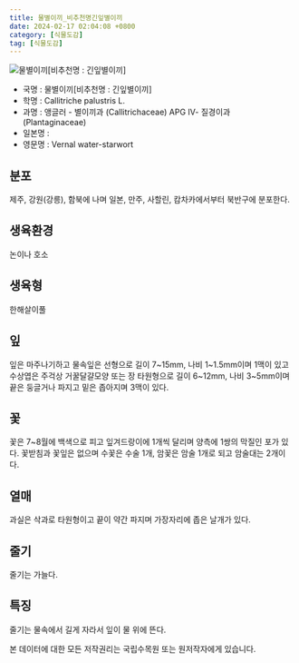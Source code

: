 ```yaml
---
title: 물별이끼_비추천명긴잎별이끼
date: 2024-02-17 02:04:08 +0800
category: [식물도감]
tag: [식물도감]
---
```




![물별이끼[비추천명 : 긴잎별이끼]](/fileUpload/plants/basic/Callitrichaceae/Callitriche/12097/12097_1_th2.jpg)
- 국명 : 물별이끼[비추천명 : 긴잎별이끼]
- 학명 : Callitriche palustris L.
- 과명 : 앵글러 - 별이끼과 (Callitrichaceae) APG Ⅳ- 질경이과 (Plantaginaceae)
- 일본명 : 
- 영문명 : Vernal water-starwort


## 분포
제주, 강원(강릉), 함북에 나며 일본, 만주, 사할린, 캄차카에서부터 북반구에 분포한다.
## 생육환경
논이나 호소
## 생육형
한해살이풀 
## 잎
잎은 마주나기하고 물속잎은 선형으로 길이 7~15mm, 나비 1~1.5mm이며 1맥이 있고 수상엽은 주걱상 거꿀달걀모양 또는 장 타원형으로 길이 6~12mm, 나비 3~5mm이며 끝은 둥글거나 파지고 밑은 좁아지며 3맥이 있다.
## 꽃
꽃은 7~8월에 백색으로 피고 잎겨드랑이에 1개씩 달리며 양측에 1쌍의 막질인 포가 있다. 꽃받침과 꽃잎은 없으며 수꽃은 수술 1개, 암꽃은 암술 1개로 되고 암술대는 2개이다.
## 열매
과실은 삭과로 타원형이고 끝이 약간 파지며 가장자리에 좁은 날개가 있다.
## 줄기
줄기는 가늘다.
## 특징
줄기는 물속에서 길게 자라서 잎이 물 위에 뜬다.






본 데이터에 대한 모든 저작권리는 국립수목원 또는 원저작자에게 있습니다.
